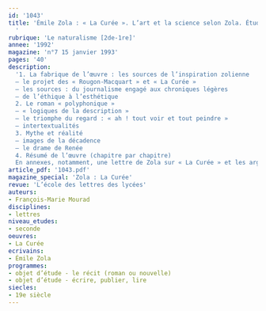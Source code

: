 ```yaml
---
id: '1043'
title: 'Émile Zola : « La Curée ». L’art et la science selon Zola. Étude intégrale
  '
rubrique: 'Le naturalisme [2de-1re]'
annee: '1992'
magazine: 'n°7 15 janvier 1993'
pages: '40'
description: 
  '1. La fabrique de l’œuvre : les sources de l’inspiration zolienne
  – le projet des « Rougon-Macquart » et « La Curée »
  – les sources : du journalisme engagé aux chroniques légères
  – de l’éthique à l’esthétique
  2. Le roman « polyphonique »
  – « logiques de la description »
  – le triomphe du regard : « ah ! tout voir et tout peindre »
  – intertextualités
  3. Mythe et réalité
  – images de la décadence
  – le drame de Renée
  4. Résumé de l’œuvre (chapitre par chapitre)
  En annexes, notamment, une lettre de Zola sur « La Curée » et les arguments des deux romans initialement prévus par Zola et dont la fusion donnera « La Curée ».'
article_pdf: '1043.pdf'
magazine_special: 'Zola : La Curée'
revue: 'L’école des lettres des lycées'
auteurs:
- François-Marie Mourad
disciplines:
- lettres
niveau_etudes:
- seconde
oeuvres:
- La Curée
ecrivains:
- Émile Zola
programmes:
- objet d’étude - le récit (roman ou nouvelle)
- objet d’étude - écrire, publier, lire
siecles:
- 19e siècle
---
```

